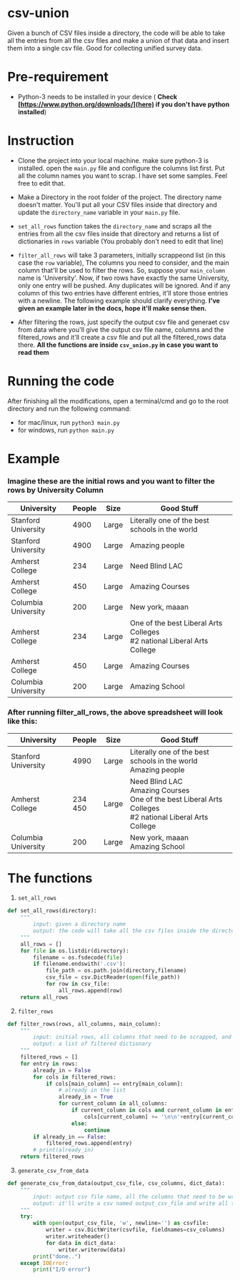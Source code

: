 # csv-union

Given a bunch of CSV files inside a directory, the code will be able to take all the entries from all the csv files and make a union of that data and insert them into a single csv file. Good for collecting unified survey data. 

# Pre-requirement

* Python-3 needs to be installed in your device ( **Check [https://www.python.org/downloads/](here) if you don't have python installed**)

# Instruction

* Clone the project into your local machine. make sure python-3 is installed. open the `main.py` file and configure the columns list first. Put all the column names you want to scrap. I have set some samples. Feel free to edit that.

* Make a Directory in the root folder of the project. The directory name doesn't matter. You'll put all your CSV files inside that directory and update the `directory_name` variable in your `main.py` file. 

* `set_all_rows` function takes the `directory_name` and scraps all the entries from all the csv files inside that directory and returns a list of dictionaries in `rows` variable (You probably don't need to edit that line)

* `filter_all_rows` will take 3 parameters, initially scrappeond list (in this case the `row` variable), The columns you need to consider, and the main column that'll be used to filter the rows. So, suppose your `main_column` name is 'University'. Now, if two rows have exactly the same University, only one entry will be pushed. Any duplicates will be ignored. And if any column of this two entries have different entries, it'll store those entries with a newline. The following example should clarify everything. **I've given an example later in the docs, hope it'll make sense then.**

* After filtering the rows, just specify the output csv file and generaet csv from data where you'll give the output csv file name, columns and the filtered_rows and it'll create a csv file and put all the filtered_rows data there. **All the functions are inside `csv_union.py` in case you want to read them**

# Running the code

After finishing all the modifications, open a terminal/cmd and go to the root directory and run the following command: 

* for mac/linux, run `python3 main.py`
* for windows, run `python main.py`

# Example

### Imagine these are the initial rows and you want to filter the rows by **University** Column

| University      | People      | Size  | Good Stuff                                     |
| --------------- | ----------- | ----- | ---------------------------------------------- |
| Stanford University        | 4900        | Large | Literally one of the best schools in the world |
| Stanford University        | 4900        | Large | Amazing people                                 |
| Amherst College | 234 | Large | Need Blind LAC |
| Amherst College | 450 | Large | Amazing Courses |
| Columbia University | 200 | Large | New york, maaan |
| Amherst College | 234 | Large | One of the best Liberal Arts Colleges <br> #2 national Liberal Arts College |
| Amherst College | 450 | Large | Amazing Courses |
| Columbia University | 200 | Large | Amazing School |


### After running filter_all_rows, the above spreadsheet will look like this:

| University      | People      | Size  | Good Stuff                                     |
| --------------- | ----------- | ----- | ---------------------------------------------- |
| Stanford University       | 4990        | Large | Literally one of the best schools in the world <br> Amazing people |
| Amherst College | 234 <br> 450 | Large | Need Blind LAC <br> Amazing Courses <br> One of the best Liberal Arts Colleges <br> #2 national Liberal Arts College |
| Columbia University | 200 | Large | New york, maaan <br> Amazing School |


# The functions

1. `set_all_rows`

```python
def set_all_rows(directory):
    """
        input: given a directory name
        output: the code will take all the csv files inside the directory and turn every row into a dictionary and append that to a list. Then the list will be returned
    """
    all_rows = []
    for file in os.listdir(directory):
        filename = os.fsdecode(file)
        if filename.endswith('.csv'):
            file_path = os.path.join(directory,filename)
            csv_file = csv.DictReader(open(file_path))
            for row in csv_file:
                all_rows.append(row)
    return all_rows
```

2. `filter_rows`

```python
def filter_rows(rows, all_columns, main_column):
    """
        input: initial rows, all columns that need to be scrapped, and the main column based on which the rows will be filtered
        output: a list of filtered dictionary
    """
    filtered_rows = []
    for entry in rows:
        already_in = False
        for cols in filtered_rows:
            if cols[main_column] == entry[main_column]:
                # already in the list
                already_in = True
                for current_column in all_columns:
                    if current_column in cols and current_column in entry and cols[current_column] != entry[current_column]:
                        cols[current_column] += '\n\n'+entry[current_column]
                    else:
                        continue
        if already_in == False:
            filtered_rows.append(entry)
        # print(already_in)
    return filtered_rows
```

3. `generate_csv_from_data`

```python
def generate_csv_from_data(output_csv_file, csv_columns, dict_data):
    """
        input: output csv file name, all the columns that need to be written, the list of the dictionaries
        output: it'll write a csv named output_csv_file and write all the data there
    """
    try:
        with open(output_csv_file, 'w', newline='') as csvfile:
            writer = csv.DictWriter(csvfile, fieldnames=csv_columns)
            writer.writeheader()
            for data in dict_data:
                writer.writerow(data)
        print("done..")
    except IOError:
        print("I/O error")
```